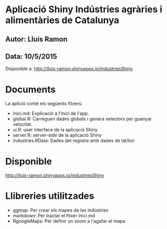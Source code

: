 # Aplicació Shiny Indústries agràries i alimentàries de Catalunya
## Autor: Lluís Ramon
## Data: 10/5/2015

Disponible a: http://lluis-ramon.shinyapps.io/industriesShiny

# Documents

La aplició conté els següents fitxers:

* inici.md: Explicació a l'inici de l'app.
* global.R: Carreguen dades globals i genera selectors per guanyar velocitat.
* ui.R: user interface de la aplicació Shiny
* server.R: server-side de la aplicació Shiny
* industries.RData: Dades del registre amb dades de lat/lon

# Disponible

http://lluis-ramon.shinyapps.io/industriesShiny

# Llibreries utilitzades

* ggmap: Per crear els mapes de les indústries
* markdown: Per tractar el fitxer inici.md
* RgoogleMaps: Per definir un zoom a l'agafar el mapa
